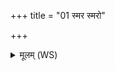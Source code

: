 +++
title = "01 स्मर स्मरो"

+++
<details><summary>मूलम् (WS)</summary>

स्मर स्मरो ऽसि देवैर्दत्तो ऽसि स्मर ।  
अमुष्य मन आ स्मर यथाहं कामये तथा ॥ १ ॥
</details>